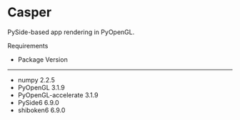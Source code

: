 # Casper
PySide-based app rendering in PyOpenGL.


Requirements 

- Package             Version
-------------------   -------
- numpy               2.2.5
- PyOpenGL            3.1.9
- PyOpenGL-accelerate 3.1.9
- PySide6             6.9.0
- shiboken6           6.9.0
